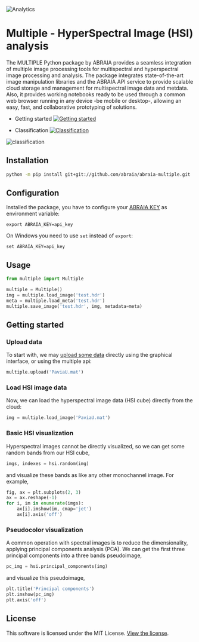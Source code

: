 ![Analytics](https://ga-beacon.appspot.com/UA-108018608-1/github/multiple?pixel)

# Multiple - HyperSpectral Image (HSI) analysis

The MULTIPLE Python package by ABRAIA provides a seamless integration of multiple image processing tools for multispectral and hyperspectral image processing and analysis. The package integrates state-of-the-art image manipulation libraries and the ABRAIA API service to provide scalable cloud storage and management for multispectral image data and metdata. Also, it provides working notebooks ready to be used through a common web browser running in any device -be mobile or desktop-, allowing an easy, fast, and collaborative prototyping of solutions.

* Getting started [![Getting started](https://colab.research.google.com/assets/colab-badge.svg)](https://colab.research.google.com/github/abraia/multiple/blob/main/notebooks/getting-started.ipynb)

* Classification [![Classification](https://colab.research.google.com/assets/colab-badge.svg)](https://colab.research.google.com/github/abraia/multiple/blob/main/notebooks/classification.ipynb)

![classification](https://store.abraia.me/multiple/notebooks/classification.jpg)

## Installation

```sh
python -m pip install git+git://github.com/abraia/abraia-multiple.git
```

## Configuration

Installed the package, you have to configure your [ABRAIA KEY](https://abraia.me/console/settings) as environment variable:
   
```
export ABRAIA_KEY=api_key
```

On Windows you need to use `set` instead of `export`:

```
set ABRAIA_KEY=api_key
```

## Usage

```python
from multiple import Multiple

multiple = Multiple()
img = multiple.load_image('test.hdr')
meta = multiple.load_meta('test.hdr')
multiple.save_image('test.hdr', img, metadata=meta)
```

## Getting started

### Upload data

To start with, we may [upload some data](https://abraia.me/console/gallery) directly using the graphical interface, or using the multiple api:

```python
multiple.upload('PaviaU.mat')
```

### Load HSI image data

Now, we can load the hyperspectral image data (HSI cube) directly from the cloud:

```python
img = multiple.load_image('PaviaU.mat')
```

### Basic HSI visualization

Hyperspectral images cannot be directly visualized, so we can get some random bands from our HSI cube,

```python
imgs, indexes = hsi.random(img)
```

and visualize these bands as like any other monochannel image. For example,

```python
fig, ax = plt.subplots(2, 3)
ax = ax.reshape(-1)
for i, im in enumerate(imgs):
    ax[i].imshow(im, cmap='jet')
    ax[i].axis('off')
```
    
### Pseudocolor visualization

A common operation with spectral images is to reduce the dimensionality, applying principal components analysis (PCA). We can get the first three principal components into a three bands pseudoimage,

```python
pc_img = hsi.principal_components(img)
```

and visualize this pseudoimage,
 
```python
plt.title('Principal components')
plt.imshow(pc_img)
plt.axis('off')
```

## License

This software is licensed under the MIT License. [View the license](LICENSE).
